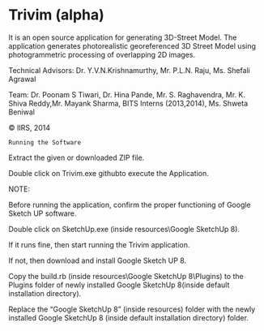 Trivim (alpha)
===================
It is an open source application for generating 3D-Street Model. The application generates photorealistic georeferenced 3D Street Model using photogrammetric processing of overlapping 2D images.

Technical Advisors: Dr. Y.V.N.Krishnamurthy, Mr. P.L.N. Raju, Ms. Shefali Agrawal

Team: Dr. Poonam S Tiwari, Dr. Hina Pande, Mr. S. Raghavendra, Mr. K. Shiva Reddy,Mr. Mayank Sharma, BITS Interns (2013,2014), Ms. Shweta Beniwal

© IIRS, 2014

	Running the Software
	
Extract the given or downloaded ZIP file.

Double click on Trivim.exe githubto execute the Application.

NOTE:

Before running the application, confirm the proper functioning of Google Sketch UP software. 

Double click on SketchUp.exe (inside resources\Google SketchUp 8). 

If it runs fine, then start running the Trivim application.

If not, then download and install Google Sketch UP 8. 

Copy the build.rb (inside resources\Google SketchUp 8\Plugins) to the Plugins folder of newly installed Google SketchUp 8(inside default installation directory). 

Replace the “Google SketchUp 8” (inside resources) folder with the newly installed Google SketchUp 8 (inside default installation directory) folder. 

